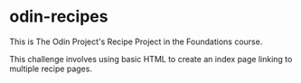 # odin-recipes
This is The Odin Project's Recipe Project in the Foundations course.

This challenge involves using basic HTML to create an index page linking to multiple recipe pages.